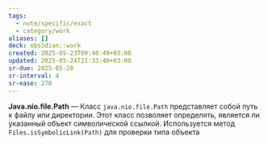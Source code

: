 ```yaml
---
tags:
  - note/specific/exact
  - category/work
aliases: []
deck: obsidian::work
created: 2025-05-23T09:40:49+03:00
updated: 2025-05-24T11:33:40+03:00
sr-due: 2025-05-28
sr-interval: 4
sr-ease: 270
---
```


**Java.nio.file.Path**
—
Класс `java.nio.file.Path` представляет собой путь к файлу или директории. Этот класс позволяет определять, является ли указанный объект символической ссылкой. Используется метод `Files.isSymbolicLink(Path)` для проверки типа объекта
